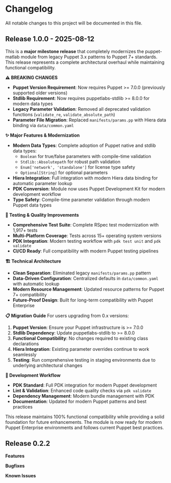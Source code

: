 # Changelog

All notable changes to this project will be documented in this file.

## Release 1.0.0 - 2025-08-12

This is a **major milestone release** that completely modernizes the puppet-matlab module from legacy Puppet 3.x patterns to Puppet 7+ standards. This release represents a complete architectural overhaul while maintaining functional compatibility.

**⚠️ BREAKING CHANGES**
- **Puppet Version Requirement**: Now requires Puppet >= 7.0.0 (previously supported older versions)
- **Stdlib Requirement**: Now requires puppetlabs-stdlib >= 8.0.0 for modern data types
- **Legacy Parameter Validation**: Removed all deprecated validation functions (`validate_re`, `validate_absolute_path`)
- **Parameter File Migration**: Replaced `manifests/params.pp` with Hiera data binding via `data/common.yaml`

**✨ Major Features & Modernization**
- **Modern Data Types**: Complete adoption of Puppet native and stdlib data types:
  - `Boolean` for true/false parameters with compile-time validation
  - `Stdlib::Absolutepath` for robust path validation
  - `Enum['network', 'standalone']` for license type safety
  - `Optional[String]` for optional parameters
- **Hiera Integration**: Full integration with modern Hiera data binding for automatic parameter lookup
- **PDK Conversion**: Module now uses Puppet Development Kit for modern development workflow
- **Type Safety**: Compile-time parameter validation through modern Puppet data types

**🧪 Testing & Quality Improvements**
- **Comprehensive Test Suite**: Complete RSpec test modernization with 1,917+ tests
- **Multi-Platform Coverage**: Tests across 15+ operating system versions
- **PDK Integration**: Modern testing workflow with `pdk test unit` and `pdk validate`
- **CI/CD Ready**: Full compatibility with modern Puppet testing pipelines

**🏗️ Technical Architecture**
- **Clean Separation**: Eliminated legacy `manifests/params.pp` pattern
- **Data-Driven Configuration**: Centralized defaults in `data/common.yaml` with automatic lookup
- **Modern Resource Management**: Updated resource patterns for Puppet 7+ compatibility
- **Future-Proof Design**: Built for long-term compatibility with Puppet Enterprise

**📋 Migration Guide**
For users upgrading from 0.x versions:

1. **Puppet Version**: Ensure your Puppet infrastructure is >= 7.0.0
2. **Stdlib Dependency**: Update puppetlabs-stdlib to >= 8.0.0
3. **Functional Compatibility**: No changes required to existing class declarations
4. **Hiera Integration**: Existing parameter overrides continue to work seamlessly
5. **Testing**: Run comprehensive testing in staging environments due to underlying architectural changes

**🔧 Development Workflow**
- **PDK Standard**: Full PDK integration for modern Puppet development
- **Lint & Validation**: Enhanced code quality checks via `pdk validate`
- **Dependency Management**: Modern bundle management with PDK
- **Documentation**: Updated for modern Puppet patterns and best practices

This release maintains 100% functional compatibility while providing a solid foundation for future enhancements. The module is now ready for modern Puppet Enterprise environments and follows current Puppet best practices.

## Release 0.2.2

**Features**

**Bugfixes**

**Known Issues**
